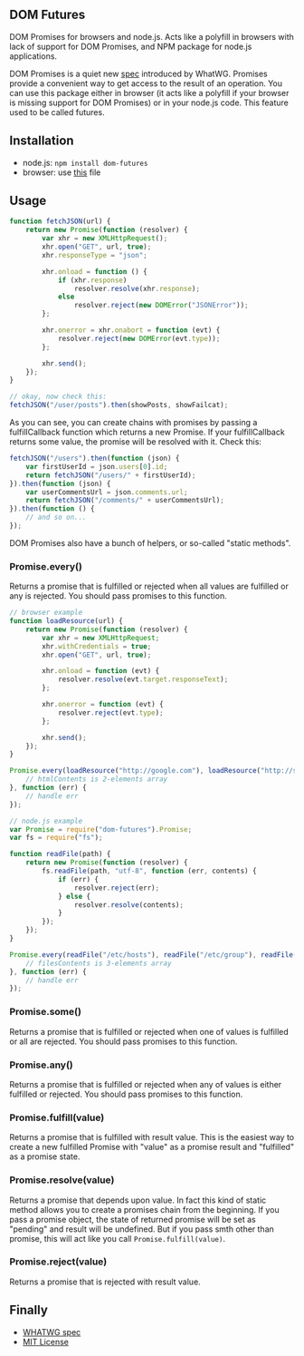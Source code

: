 ## DOM Futures
DOM Promises for browsers and node.js. Acts like a polyfill in browsers with lack of support for DOM Promises, and NPM package for node.js applications.

DOM Promises is a quiet new [spec](http://dom.spec.whatwg.org/#promises) introduced by WhatWG. Promises provide a convenient way to get access to the result of an operation. You can use this package either in browser (it acts like a polyfill if your browser is missing support for DOM Promises) or in your node.js code. This feature used to be called futures.

## Installation
 * node.js: ```npm install dom-futures```
 * browser: use [this](https://github.com/1999/dom-futures/blob/master/lib/futures.js) file

## Usage

```javascript
function fetchJSON(url) {
	return new Promise(function (resolver) {
		var xhr = new XMLHttpRequest();
		xhr.open("GET", url, true);
		xhr.responseType = "json";

		xhr.onload = function () {
			if (xhr.response)
				resolver.resolve(xhr.response);
			else
				resolver.reject(new DOMError("JSONError"));
		};

		xhr.onerror = xhr.onabort = function (evt) {
			resolver.reject(new DOMError(evt.type));
		};

		xhr.send();
    });
}

// okay, now check this:
fetchJSON("/user/posts").then(showPosts, showFailcat);
```

As you can see, you can create chains with promises by passing a fulfillCallback function which returns a new Promise. If your fulfillCallback returns some value, the promise will be resolved with it. Check this:

```javascript
fetchJSON("/users").then(function (json) {
	var firstUserId = json.users[0].id;
	return fetchJSON("/users/" + firstUserId);
}).then(function (json) {
	var userCommentsUrl = json.comments.url;
	return fetchJSON("/comments/" + userCommentsUrl);
}).then(function () {
	// and so on...
});
```

DOM Promises also have a bunch of helpers, or so-called "static methods".

### Promise.every()

Returns a promise that is fulfilled or rejected when all values are fulfilled or any is rejected. You should pass promises to this function.

```javascript
// browser example
function loadResource(url) {
	return new Promise(function (resolver) {
		var xhr = new XMLHttpRequest;
		xhr.withCredentials = true;
		xhr.open("GET", url, true);

		xhr.onload = function (evt) {
			resolver.resolve(evt.target.responseText);
		};

		xhr.onerror = function (evt) {
			resolver.reject(evt.type);
		};

		xhr.send();
	});
}

Promise.every(loadResource("http://google.com"), loadResource("http://stackoverflow.com")).then(function (htmlContents) {
	// htmlContents is 2-elements array
}, function (err) {
	// handle err
});

// node.js example
var Promise = require("dom-futures").Promise;
var fs = require("fs");

function readFile(path) {
	return new Promise(function (resolver) {
		fs.readFile(path, "utf-8", function (err, contents) {
			if (err) {
				resolver.reject(err);
			} else {
				resolver.resolve(contents);
			}
		});
	});
}

Promise.every(readFile("/etc/hosts"), readFile("/etc/group"), readFile("/etc/shadow")).then(function (filesContents) {
	// filesContents is 3-elements array
}, function (err) {
	// handle err
});
```

### Promise.some()
Returns a promise that is fulfilled or rejected when one of values is fulfilled or all are rejected. You should pass promises to this function.

### Promise.any()
Returns a promise that is fulfilled or rejected when any of values is either fulfilled or rejected. You should pass promises to this function.

### Promise.fulfill(value)
Returns a promise that is fulfilled with result value. This is the easiest way to create a new fulfilled Promise with "value" as a promise result and "fulfilled" as a promise state.

### Promise.resolve(value)
Returns a promise that depends upon value. In fact this kind of static method allows you to create a promises chain from the beginning. If you pass a promise object, the state of returned promise will be set as "pending" and result will be undefined. But if you pass smth other than promise, this will act like you call ```Promise.fulfill(value)```.

### Promise.reject(value)
Returns a promise that is rejected with result value.

## Finally
 * [WHATWG spec](http://dom.spec.whatwg.org/#promises)
 * [MIT License](https://github.com/1999/dom-futures/blob/master/LICENSE)
